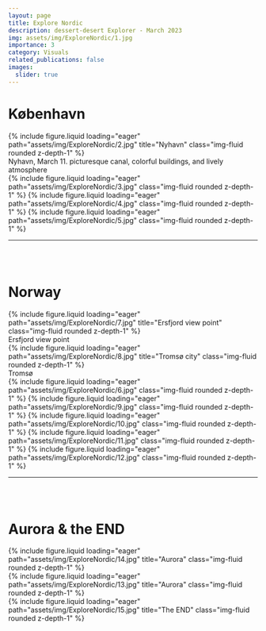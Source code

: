 ```yaml
---
layout: page
title: Explore Nordic
description: dessert-desert Explorer - March 2023
img: assets/img/ExploreNordic/1.jpg
importance: 3
category: Visuals
related_publications: false
images:
  slider: true
---
```


# København
<div class="row">
    <div class="col-sm mt-3 mt-md-0">
        {% include figure.liquid loading="eager" path="assets/img/ExploreNordic/2.jpg" title="Nyhavn" class="img-fluid rounded z-depth-1" %}
    </div>
</div>
<div class="caption">
    Nyhavn, March 11. picturesque canal, colorful buildings, and lively atmosphere
</div>

<swiper-container keyboard="true" navigation="false" pagination="true" pagination-clickable="true" pagination-dynamic-bullets="true" rewind="false" autoplay-progress="true" effect="cards">
  <swiper-slide>{% include figure.liquid loading="eager" path="assets/img/ExploreNordic/3.jpg" class="img-fluid rounded z-depth-1" %}</swiper-slide>
  <swiper-slide>{% include figure.liquid loading="eager" path="assets/img/ExploreNordic/4.jpg" class="img-fluid rounded z-depth-1" %}</swiper-slide>
  <swiper-slide>{% include figure.liquid loading="eager" path="assets/img/ExploreNordic/5.jpg" class="img-fluid rounded z-depth-1" %}</swiper-slide>
</swiper-container>

***
<br />
<br />

# Norway

<div class="row">
    <div class="col-sm mt-3 mt-md-0">
        {% include figure.liquid loading="eager" path="assets/img/ExploreNordic/7.jpg" title="Ersfjord view point" class="img-fluid rounded z-depth-1" %}
    </div>
</div>
<div class="caption">
    Ersfjord view point
</div>

<div class="row">
    <div class="col-sm mt-3 mt-md-0">
        {% include figure.liquid loading="eager" path="assets/img/ExploreNordic/8.jpg" title="Tromsø city" class="img-fluid rounded z-depth-1" %}
    </div>
</div>
<div class="caption">
    Tromsø
</div>

<swiper-container keyboard="true" navigation="false" pagination="true" pagination-clickable="true" pagination-dynamic-bullets="true" rewind="false" autoplay-progress="true" effect="cards">
  <swiper-slide>{% include figure.liquid loading="eager" path="assets/img/ExploreNordic/6.jpg" class="img-fluid rounded z-depth-1" %}</swiper-slide>
  <swiper-slide>{% include figure.liquid loading="eager" path="assets/img/ExploreNordic/9.jpg" class="img-fluid rounded z-depth-1" %}</swiper-slide>
  <swiper-slide>{% include figure.liquid loading="eager" path="assets/img/ExploreNordic/10.jpg" class="img-fluid rounded z-depth-1" %}</swiper-slide>
  <swiper-slide>{% include figure.liquid loading="eager" path="assets/img/ExploreNordic/11.jpg" class="img-fluid rounded z-depth-1" %}</swiper-slide>
  <swiper-slide>{% include figure.liquid loading="eager" path="assets/img/ExploreNordic/12.jpg" class="img-fluid rounded z-depth-1" %}</swiper-slide>
</swiper-container>

***
<br />
<br />

# Aurora & the END

<div class="row">
    <div class="col-sm mt-3 mt-md-0">
        {% include figure.liquid loading="eager" path="assets/img/ExploreNordic/14.jpg" title="Aurora" class="img-fluid rounded z-depth-1" %}
    </div>
</div>

<div class="row">
    <div class="col-sm mt-3 mt-md-0">
        {% include figure.liquid loading="eager" path="assets/img/ExploreNordic/13.jpg" title="Aurora" class="img-fluid rounded z-depth-1" %}
    </div>
    <div class="col-sm mt-3 mt-md-0">
        {% include figure.liquid loading="eager" path="assets/img/ExploreNordic/15.jpg" title="The END" class="img-fluid rounded z-depth-1" %}
    </div>
</div>



